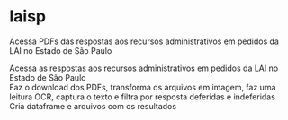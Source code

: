 # laisp
Acessa PDFs das respostas aos recursos administrativos em pedidos da LAI no Estado de São Paulo

Acessa as respostas aos recursos administrativos em pedidos da LAI no Estado de São Paulo <br>
Faz o download dos PDFs, transforma os arquivos em imagem, faz uma leitura OCR, captura o texto e filtra por resposta deferidas e indeferidas<br>
Cria dataframe e arquivos com os resultados
